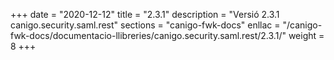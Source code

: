 +++
date        = "2020-12-12"
title       = "2.3.1"
description = "Versió 2.3.1 canigo.security.saml.rest"
sections    = "canigo-fwk-docs"
enllac		= "/canigo-fwk-docs/documentacio-llibreries/canigo.security.saml.rest/2.3.1/"
weight		= 8
+++
